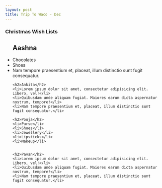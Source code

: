 ```yaml
---
layout: post
title: Trip To Waco - Dec
---
```



<h3>Christmas Wish Lists</h3>
<ul>
	<h2>Aashna</h2>
	<li>Chocolates</li>
	<li>Shoes</li>
	<li>Nam tempore praesentium et, placeat, illum distinctio sunt fugit consequatur.</li>
	
	<h2>Ankita</h2>
	<li>Lorem ipsum dolor sit amet, consectetur adipisicing elit. Libero, vel!</li>
	<li>Quibusdam unde aliquam fugiat. Maiores earum dicta aspernatur nostrum, tempore!</li>
	<li>Nam tempore praesentium et, placeat, illum distinctio sunt fugit consequatur.</li>
	
	<h2>Pooja</h2>
	<li>Purse</li>
	<li>Shoes</li>
	<li>Jewellery</li>
	<li>Lipsticks</li>
	<li>Makeup</li>
	
	
	<h2>Pavan</h2>
	<li>Lorem ipsum dolor sit amet, consectetur adipisicing elit. Libero, vel!</li>
	<li>Quibusdam unde aliquam fugiat. Maiores earum dicta aspernatur nostrum, tempore!</li>
	<li>Nam tempore praesentium et, placeat, illum distinctio sunt fugit consequatur.</li>
</ul>
